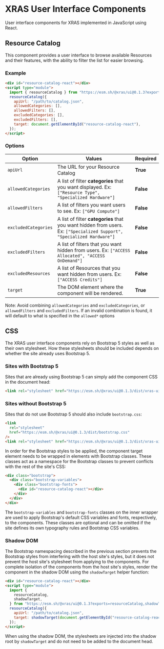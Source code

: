 # XRAS User Interface Components

User interface components for XRAS implemented in JavaScript using React.

## Resource Catalog

This component provides a user interface to browse available Resources and their features, with the ability to filter the list for easier browsing.

### Example

```html
<div id="resource-catalog-react"></div>
<script type="module">
  import { resourceCatalog } from "https://esm.sh/@xras/ui@0.1.3?exports=resourceCatalog";
  resourceCatalog({
    apiUrl: "/path/to/catalog.json",
    allowedCategories: [],
    allowedFilters: [],
    excludedCategories: [],
    excludedFilters: [],
    target: document.getElementById("resource-catalog-react"),
  });
</script>
```

### Options

| Option               | Values                                                                                                                 | Required  |
| -------------------- | ---------------------------------------------------------------------------------------------------------------------- | --------- |
| `apiUrl`             | The URL for your Resource Catalog                                                                                      | **True**  |
| `allowedCategories`  | A list of filter **categories** that you want displayed. Ex: `["Resource Type", "Specialized Hardware"]`               | **False** |
| `allowedFilters`     | A list of filters you want users to see. Ex: `["GPU Compute"]`                                                         | **False** |
| `excludedCategories` | A list of filter **categories** that you want hidden from users. Ex: `["Specialized Support", "Specialized Hardware"]` | **False** |
| `excludedFilters`    | A list of filters that you want hidden from users. Ex: `["ACCESS Allocated", "ACCESS OnDemand"]`                       | **False** |
| `excludedResources`  | A list of Resources that you want hidden from users. Ex: `["ACCESS Credits"]`                                          | **False** |
| `target`             | The DOM element where the component will be rendered.                                                                  | **True**  |

Note: Avoid combining `allowedCategories` and `excludedCategories`, or `allowedFilters` and `excludedFilters`. If an invalid combination is found, it will default to what is specified in the `allowed*` options

## CSS

The XRAS user interface components rely on Bootstrap 5 styles as well as their own stylesheet. How these stylesheets should be included depends on whether the site already uses Bootstrap 5.

### Sites with Bootstrap 5

Sites that are already using Bootstrap 5 can simply add the component CSS in the document head:

```html
<link rel="stylesheet" href="https://esm.sh/@xras/ui@0.1.3/dist/xras-ui.css" />
```

### Sites without Bootstrap 5

Sites that do not use Bootstrap 5 should also include `bootstrap.css`:

```html
<link
  rel="stylesheet"
  href="https://esm.sh/@xras/ui@0.1.3/dist/bootstrap.css"
/>
<link rel="stylesheet" href="https://esm.sh/@xras/ui@0.1.3/dist/xras-ui.css" />
```

In order for the Bootstrap styles to be applied, the component target element needs to be wrapped in elements with Bootstrap classes. These classes act as a namespace for the Bootstrap classes to prevent conflicts with the rest of the site's CSS:

```html
<div class="bootstrap">
  <div class="bootstrap-variables">
    <div class="bootstrap-fonts">
      <div id="resource-catalog-react"></div>
    </div>
  </div>
</div>
```

The `bootstrap-variables` and `bootstrap-fonts` classes on the inner wrapper are used to apply Bootstrap's default CSS variables and fonts, respectively, to the components. These classes are optional and can be omitted if the site defines its own typography rules and Bootstrap CSS variables.

### Shadow DOM

The Bootstrap namespacing described in the previous section prevents the Bootstrap styles from interfering with the host site's styles, but it does not prevent the host site's stylesheet from applying to the components. For complete isolation of the components from the host site's styles, render the component in the shadow DOM using the `shadowTarget` helper function:

```html
<div id="resource-catalog-react"></div>
<script type="module">
  import {
    resourceCatalog,
    shadowTarget,
  } from "https://esm.sh/@xras/ui@0.1.3?exports=resourceCatalog,shadowTarget";
  resourceCatalog({
    apiUrl: "/path/to/catalog.json",
    target: shadowTarget(document.getElementById("resource-catalog-react")),
  });
</script>
```

When using the shadow DOM, the stylesheets are injected into the shadow root by `shadowTarget` and do not need to be added to the document head.
